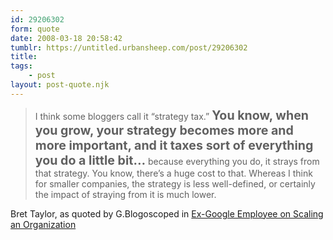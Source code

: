 ```yaml
---
id: 29206302
form: quote
date: 2008-03-18 20:58:42
tumblr: https://untitled.urbansheep.com/post/29206302
title: 
tags:
    - post
layout: post-quote.njk
---
```


<blockquote>
I think some bloggers call it “strategy tax.” <strong style="font-size:1.4em;">You know, when you grow, your strategy becomes more and more important, and it taxes sort of everything you do a little bit&hellip;</strong> because everything you do, it strays from that strategy. You know, there’s a huge cost to that. Whereas I think for smaller companies, the strategy is less well-defined, or certainly the impact of straying from it is much lower.
</blockquote>

Bret Taylor, as quoted by G.Blogoscoped in <a href="http://blogoscoped.com/archive/2008-03-18-n20.html">Ex-Google Employee on Scaling an Organization</a>
